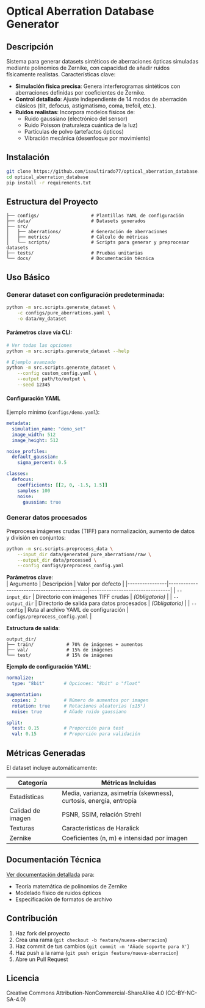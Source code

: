 # Optical Aberration Database Generator

## Descripción
Sistema para generar datasets sintéticos de aberraciones ópticas simuladas mediante polinomios de Zernike, con capacidad de añadir ruidos físicamente realistas. Características clave:  

- **Simulación física precisa**: Genera interferogramas sintéticos con aberraciones definidas por coeficientes de Zernike.  
- **Control detallado**: Ajuste independiente de 14 modos de aberración clásicos (tilt, defocus, astigmatismo, coma, trefoil, etc.).  
- **Ruidos realistas**: Incorpora modelos físicos de:  
  - Ruido gaussiano (electrónico del sensor)  
  - Ruido Poisson (naturaleza cuántica de la luz)  
  - Partículas de polvo (artefactos ópticos)  
  - Vibración mecánica (desenfoque por movimiento)  

## Instalación
```bash
git clone https://github.com/isaultirado77/optical_aberration_database.git
cd optical_aberration_database
pip install -r requirements.txt
```

## Estructura del Proyecto
```
├── configs/                   # Plantillas YAML de configuración
├── data/                      # Datasets generados
├── src/
│   ├── aberrations/           # Generación de aberraciones
│   ├── metrics/               # Cálculo de métricas
│   └── scripts/               # Scripts para generar y preprocesar datasets
├── tests/                     # Pruebas unitarias
└── docs/                      # Documentación técnica
```

## Uso Básico
### Generar dataset con configuración predeterminada:
```bash
python -m src.scripts.generate_dataset \
    -c configs/pure_aberrations.yaml \
    -o data/my_dataset
```

#### Parámetros clave vía CLI:
```bash
# Ver todas las opciones
python -m src.scripts.generate_dataset --help

# Ejemplo avanzado
python -m src.scripts.generate_dataset \
    --config custom_config.yaml \
    --output path/to/output \
    --seed 12345
```

#### Configuración YAML
Ejemplo mínimo (`configs/demo.yaml`):
```yaml
metadata:
  simulation_name: "demo_set"
  image_width: 512
  image_height: 512

noise_profiles:
  default_gaussian:
    sigma_percent: 0.5

classes:
  defocus:
    coefficients: [[2, 0, -1.5, 1.5]]
    samples: 100
    noise:
      gaussian: true
```

### Generar datos procesados
Preprocesa imágenes crudas (TIFF) para normalización, aumento de datos y división en conjuntos:

```bash
python -m src.scripts.preprocess_data \
    --input_dir data/generated_pure_aberrations/raw \
    --output_dir data/processed \
    --config configs/preprocess_config.yaml
```

**Parámetros clave**:  
| Argumento      | Descripción                                  | Valor por defecto               |
|----------------|---------------------------------------------|---------------------------------|
| `--input_dir`  | Directorio con imágenes TIFF crudas          | *(Obligatorio)*                 |
| `--output_dir` | Directorio de salida para datos procesados   | *(Obligatorio)*                 |
| `--config`     | Ruta al archivo YAML de configuración       | `configs/preprocess_config.yaml` |

**Estructura de salida**:  
```
output_dir/
├── train/            # 70% de imágenes + aumentos
├── val/              # 15% de imágenes  
└── test/             # 15% de imágenes
```

**Ejemplo de configuración YAML**:  
```yaml
normalize:
  type: "8bit"       # Opciones: "8bit" o "float"

augmentation:
  copies: 2          # Número de aumentos por imagen
  rotation: true     # Rotaciones aleatorias (±15°)
  noise: true        # Añade ruido gaussiano

split:
  test: 0.15         # Proporción para test
  val: 0.15          # Proporción para validación
```

## Métricas Generadas
El dataset incluye automáticamente:

| Categoría          | Métricas Incluidas                     |
|--------------------|----------------------------------------|
| Estadísticas       | Media, varianza, asimetría (skewness), curtosis, energía, entropía|
| Calidad de imagen  | PSNR, SSIM, relación Strehl            |
| Texturas          | Características de Haralick            |
| Zernike           | Coeficientes (n, m) e intensidad por imagen         |

## Documentación Técnica
[Ver documentación detallada](docs/) para:
- Teoría matemática de polinomios de Zernike
- Modelado físico de ruidos ópticos
- Especificación de formatos de archivo

## Contribución
1. Haz fork del proyecto
2. Crea una rama (`git checkout -b feature/nueva-aberracion`)
3. Haz commit de tus cambios (`git commit -m 'Añade soporte para X'`)
4. Haz push a la rama (`git push origin feature/nueva-aberracion`)
5. Abre un Pull Request

## Licencia
Creative Commons Attribution-NonCommercial-ShareAlike 4.0 (CC-BY-NC-SA-4.0)
